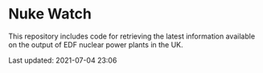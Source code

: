 # Nuke Watch

This repository includes code for retrieving the latest information available on the output of EDF nuclear power plants in the UK.

Last updated: 2021-07-04 23:06